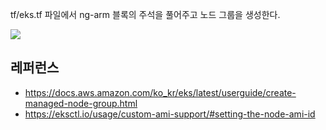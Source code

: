 tf/eks.tf 파일에서 ng-arm 블록의 주석을 풀어주고 노드 그룹을 생성한다.

![](https://github.com/gnosia93/eks-grv-mig/blob/main/tutorial/images/tf-ng-1.png)


## 레퍼런스 ##

* https://docs.aws.amazon.com/ko_kr/eks/latest/userguide/create-managed-node-group.html
* https://eksctl.io/usage/custom-ami-support/#setting-the-node-ami-id
